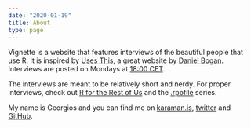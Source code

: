```yaml
---
date: "2020-01-19"
title: About
type: page
---
```


Vignette is a website that features interviews of the beautiful people that use R. It is inspired by [Uses This](https://usesthis.com), a great website by [Daniel Bogan](https://waferbaby.com/). Interviews are posted on Mondays at [18:00 CET](https://www.google.se/search?q=18%3A00+cet).

The interviews are meant to be relatively short and nerdy. For proper interviews, check out [R for the Rest of Us](https://rfortherestofus.com/category/my-r-journey/) and the [.rpofile](https://ropensci.org/tags/rprofile/) series.

My name is Georgios and you can find me on [karaman.is](https://karaman.is/), [twitter](https://twitter.com/geokaramanis) and [GitHub](https://github.com/gkaramanis/vignette_md).